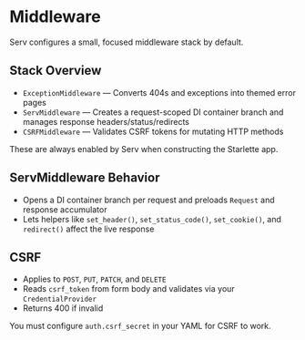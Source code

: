 # Middleware

Serv configures a small, focused middleware stack by default.

## Stack Overview

- `ExceptionMiddleware` — Converts 404s and exceptions into themed error pages
- `ServMiddleware` — Creates a request-scoped DI container branch and manages response headers/status/redirects
- `CSRFMiddleware` — Validates CSRF tokens for mutating HTTP methods

These are always enabled by Serv when constructing the Starlette app.

## ServMiddleware Behavior

- Opens a DI container branch per request and preloads `Request` and response accumulator
- Lets helpers like `set_header()`, `set_status_code()`, `set_cookie()`, and `redirect()` affect the live response

## CSRF

- Applies to `POST`, `PUT`, `PATCH`, and `DELETE`
- Reads `csrf_token` from form body and validates via your `CredentialProvider`
- Returns 400 if invalid

You must configure `auth.csrf_secret` in your YAML for CSRF to work.
